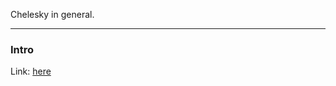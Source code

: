 Chelesky in general.

---
### **Intro**

Link: [here](https://en.wikipedia.org/wiki/Incomplete_Cholesky_factorization)